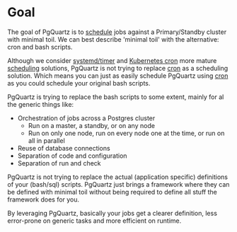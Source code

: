 # Goal
The goal of PgQuartz is to [schedule](SCHEDULING.md) jobs against a Primary/Standby cluster with minimal toil.
We can best describe 'minimal toil' with the alternative: cron and bash scripts.

Although we consider [systemd/timer](SCHEDULING.md#defining-a-systemd-service-and-timer) and [Kubernetes cron](SCHEDULING.md#kubernetes-cron) more mature [scheduling](SCHEDULING.md) solutions, 
PgQuartz is not trying to replace [cron](SCHEDULING.md#cron) as a scheduling solution.
Which means you can just as easily schedule PgQuartz using [cron](SCHEDULING.md#cron) as you could schedule your original bash scripts.

PgQuartz is trying to replace the bash scripts to some extent, mainly for al the generic things like:
- Orchestration of jobs across a Postgres cluster
  - Run on a master, a standby, or on any node
  - Run on only one node, run on every node one at the time, or run on all in parallel
- Reuse of database connections
- Separation of code and configuration
- Separation of run and check

PgQuartz is not trying to replace the actual (application specific) definitions of your (bash/sql) scripts. PgQuartz just brings a framework where they can be defined with minimal toil without being required to define all stuff the framework does for you.

By leveraging PgQuartz, basically your jobs get a clearer definition, less error-prone on generic tasks and more efficient on runtime.
